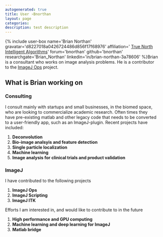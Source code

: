 ```yaml
---
autogenerated: true
title: User ›Bnorthan
layout: page
categories: 
description: test description
---
```


{% include user-box name='Brian Northan' gravatar='d8227018a0426724486d856f17f68976' affiliation=' [True North Intelligent Algorithms](http://www.truenorth-ia.com/)' forum='bnorthan' github='bnorthan' researchgate='Brian\_Northan' linkedin='in/brian-northan-3a78606' %}Brian is a consultant who works on image analysis problems. He is a contributor to the [ImageJ Ops](ImageJ_Ops) project.

What is Brian working on
------------------------

### Consulting

I consult mainly with startups and small businesses, in the biomed space, who are looking to commercialize academic research. Often times they have pre-existing matlab and other legacy code that needs to be converted to a user-friendly app, such as an ImageJ-plugin. Recent projects have included:

1.  **Deconvolution**
2.  **Bio-image analsyis and feature detection**
3.  **Single particle localization**
4.  **Machine learning**
5.  **Image analysis for clinical trials and product validation**

### ImageJ

I have contributed to the following projects

1.  **ImageJ Ops**
2.  **ImageJ Scripting**
3.  **ImageJ ITK**

Efforts I am interested in, and would like to contribute to in the future

1.  **High performance and GPU computing**
2.  **Machine learning and deep learning for ImageJ**
3.  **Matlab bridge**
